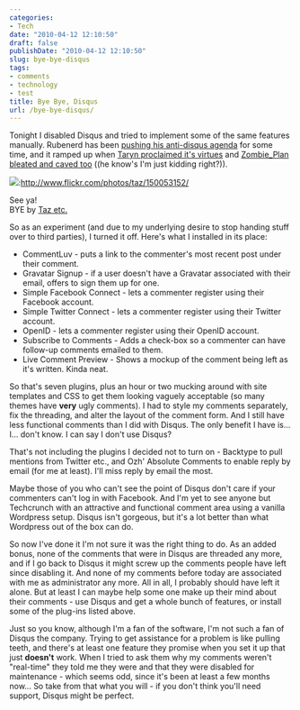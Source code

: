 ```yaml
---
categories:
- Tech
date: "2010-04-12 12:10:50"
draft: false
publishDate: "2010-04-12 12:10:50"
slug: bye-bye-disqus
tags:
- comments
- technology
- test
title: Bye Bye, Disqus
url: /bye-bye-disqus/
---
```

Tonight I disabled Disqus and tried to implement some of the same
features manually. Rubenerd has been [pushing his anti-disqus
agenda](//rubenerd.com/shocking-truth-disqus-et-al/) for some time, and
it ramped up when [Taryn proclaimed it's
virtues](http://blog.tarynhicks.com.au/why-you-should-use-disqus/) and
[Zombie\_Plan bleated and caved
too](http://zombieskittles.com/tucking-it-in) ((he know's I'm just
kidding right?)).

![](//farm1.static.flickr.com/46/150053152_bd851bf585.jpg):http://www.flickr.com/photos/taz/150053152/

See ya!\
BYE by [Taz etc.](http://www.flickr.com/photos/taz/%)

So as an experiment (and due to my underlying desire to stop handing
stuff over to third parties), I turned it off. Here's what I installed
in its place:

-   CommentLuv - puts a link to the commenter's most recent post under
    their comment.
-   Gravatar Signup - if a user doesn't have a Gravatar associated with
    their email, offers to sign them up for one.
-   Simple Facebook Connect - lets a commenter register using their
    Facebook account.
-   Simple Twitter Connect - lets a commenter register using their
    Twitter account.
-   OpenID - lets a commenter register using their OpenID account.
-   Subscribe to Comments - Adds a check-box so a commenter can have
    follow-up comments emailed to them.
-   Live Comment Preview - Shows a mockup of the comment being left as
    it's written. Kinda neat.

So that's seven plugins, plus an hour or two mucking around with site
templates and CSS to get them looking vaguely acceptable (so many themes
have **very** ugly comments). I had to style my comments separately, fix
the threading, and alter the layout of the comment form. And I still
have less functional comments than I did with Disqus. The only benefit I
have is... I... don't know. I can say I don't use Disqus?

That's not including the plugins I decided not to turn on - Backtype to
pull mentions from Twitter etc., and Ozh' Absolute Comments to enable
reply by email (for me at least). I'll miss reply by email the most.

Maybe those of you who can't see the point of Disqus don't care if your
commenters can't log in with Facebook. And I'm yet to see anyone but
Techcrunch with an attractive and functional comment area using a
vanilla Wordpress setup. Disqus isn't gorgeous, but it's a lot better
than what Wordpress out of the box can do.

So now I've done it I'm not sure it was the right thing to do. As an
added bonus, none of the comments that were in Disqus are threaded any
more, and if I go back to Disqus it might screw up the comments people
have left since disabling it. And none of my comments before today are
associated with me as administrator any more. All in all, I probably
should have left it alone. But at least I can maybe help some one make
up their mind about their comments - use Disqus and get a whole bunch of
features, or install some of the plug-ins listed above.

Just so you know, although I'm a fan of the software, I'm not such a fan
of Disqus the company. Trying to get assistance for a problem is like
pulling teeth, and there's at least one feature they promise when you
set it up that just **doesn't** work. When I tried to ask them why my
comments weren't "real-time" they told me they were and that they were
disabled for maintenance - which seems odd, since it's been at least a
few months now... So take from that what you will - if you don't think
you'll need support, Disqus might be perfect.
